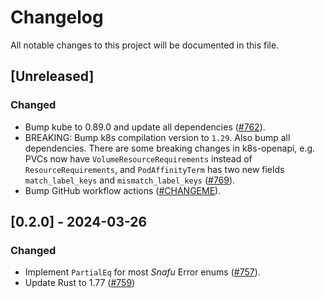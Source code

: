 # Changelog

All notable changes to this project will be documented in this file.

## [Unreleased]

### Changed

- Bump kube to 0.89.0 and update all dependencies ([#762]).
- BREAKING: Bump k8s compilation version to `1.29`. Also bump all dependencies.
  There are some breaking changes in k8s-openapi, e.g. PVCs now have `VolumeResourceRequirements` instead of `ResourceRequirements`,
  and `PodAffinityTerm` has two new fields `match_label_keys` and `mismatch_label_keys` ([#769]).
- Bump GitHub workflow actions ([#CHANGEME]).

[#762]: https://github.com/stackabletech/operator-rs/pull/762
[#769]: https://github.com/stackabletech/operator-rs/pull/769
[#CHANGEME]: https://github.com/stackabletech/operator-rs/pull/CHANGEME

## [0.2.0] - 2024-03-26

### Changed

- Implement `PartialEq` for most _Snafu_ Error enums ([#757]).
- Update Rust to 1.77 ([#759])

[#757]: https://github.com/stackabletech/operator-rs/pull/757
[#759]: https://github.com/stackabletech/operator-rs/pull/759
